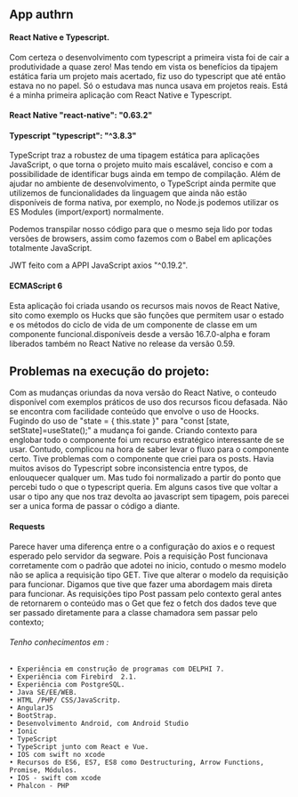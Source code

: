 ## App authrn

#### React Native e Typescript.

Com certeza o desenvolvimento com typescript a primeira vista foi de cair a produtividade a quase zero! Mas tendo em vista os benefícios da 
tipajem estática faria um projeto mais acertado, fiz uso do typescript que até então estava no no papel. Só o estudava mas nunca usava em projetos reais.
Está é a minha primeira aplicação com React Native e Typescript.

#### React Native "react-native": "0.63.2" 


#### Typescript "typescript": "^3.8.3"
TypeScript traz a robustez de uma tipagem estática para aplicações JavaScript, o que torna o projeto muito mais escalável, conciso e com a 
possibilidade de identificar bugs ainda em 
tempo de compilação.
Além de ajudar no ambiente de desenvolvimento, o TypeScript ainda permite que utilizemos de funcionalidades da linguagem que ainda não estão 
disponíveis de forma nativa, por exemplo, no Node.js podemos utilizar os ES Modules (import/export) normalmente.

Podemos transpilar nosso código para que o mesmo seja lido por todas versões de browsers, assim como fazemos com 
o Babel em aplicações totalmente JavaScript.

JWT feito com a APPI JavaScript axios "^0.19.2".

#### ECMAScript 6
 Esta aplicação foi criada usando os recursos mais novos de React Native, sito como exemplo os Hucks que são funções que permitem usar o estado e 
 os métodos do ciclo de vida de um componente 
 de classe em um componente funcional.disponíveis desde a versão 16.7.0-alpha e foram liberados também no React Native no release da versão 0.59.

## Problemas na execução do projeto:

Com as mudanças oriundas da nova versão do React Native, o conteudo disponível com exemplos práticos de uso dos recursos ficou defasada.
Não se encontra com facilidade conteúdo que envolve o uso de Hoocks. Fugindo do uso de "state = { this.state }" para "const [state, setState]=useState();" 
a mudança foi gande. Criando contexto para englobar todo o componente foi um recurso estratégico interessante de se usar. Contudo, complicou na hora 
de saber levar o fluxo para o componente certo. Tive problemas com o componente que criei para os posts. 
Havia muitos avisos do Typescript sobre inconsistencia entre typos, de enlouquecer qualquer um. Mas tudo foi normalizado a partir do ponto que percebi 
tudo o que o typescript queria. 
Em alguns casos tive que voltar a usar o tipo any que nos traz devolta ao javascript sem tipagem, pois parecei ser a unica forma de passar o código a 
diante. 

#### Requests

Parece haver uma diferença entre o a configuração do axios e o request esperado pelo servidor da segware. Pois a requisição Post funcionava corretamente
com o padrão que adotei no inicio, contudo o mesmo modelo não se aplica a requisição tipo GET. Tive que alterar o modelo da requisição para funcionar. 
Digamos que tive que fazer uma abordagem mais direta para funcionar. As requisições tipo Post passam pelo contexto geral antes de retornarem o conteúdo 
mas o Get que fez o fetch dos dados teve que ser passado diretamente para a classe chamadora sem passar pelo contexto;



###### Tenho conhecimentos em :
    • Experiência em construção de programas com DELPHI 7.
    • Experiência com Firebird  2.1.
    • Experiência com PostgreSQL.
    • Java SE/EE/WEB.
    • HTML /PHP/ CSS/JavaScritp.
    • AngularJS
    • BootStrap.
    • Desenvolvimento Android, com Android Studio
    • Ionic
    • TypeScript
    • TypeScript junto com React e Vue.
    • IOS com swift no xcode
    • Recursos do ES6, ES7, ES8 como Destructuring, Arrow Functions, Promise, Módulos.
    • IOS - swift com xcode
    • Phalcon - PHP
    
 
 

